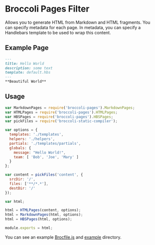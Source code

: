 # Broccoli Pages Filter

Allows you to generate HTML from Markdown and HTML fragments. You can specify metadata for each page.
In metadata, you can specify a Handlebars template to be used to wrap this content.

## Example Page
```markdown
---
title: Hello World
description: some text
template: default.hbs
---
**Beautiful World**
```

## Usage

```javascript
var MarkdownPages = require('broccoli-pages').MarkdownPages;
var HTMLPages = require('broccoli-pages').HTMLPages;
var HBSPages = require('broccoli-pages').HBSPages;
var pickFiles = require('broccoli-static-compiler');

var options = {
  templates: './templates',
  helpers: './helpers',
  partials: './templates/partials',
  globals: {
    message: "Hello World!",
    team: [ 'Bob', 'Joe', 'Mary' ]
  }
};

var content = pickFiles('content', {
  srcDir: '/',
  files: ['**/*.*'],
  destDir: '/'
});

var html;

html = HTMLPages(content, options);
html = MarkdownPages(html, options);
html = HBSPages(html, options);

module.exports = html;
```

You can see an example [Brocfile.js](example/Brocfile.js) and [example](example) directory.
